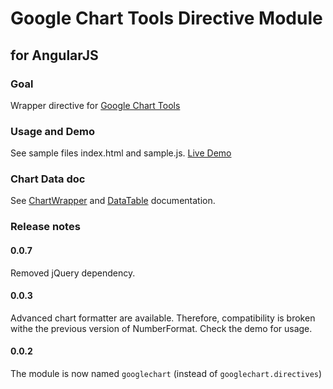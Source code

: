 Google Chart Tools Directive Module
============================
for AngularJS
-------------

### Goal

Wrapper directive for [Google Chart Tools](https://google-developers.appspot.com/chart/)

### Usage and Demo

See sample files index.html and sample.js. [Live Demo](http://bouil.github.io/angular-google-chart/)

### Chart Data doc

See [ChartWrapper](https://google-developers.appspot.com/chart/interactive/docs/reference#chartwrapperobject) and [DataTable](https://google-developers.appspot.com/chart/interactive/docs/reference#DataTable) documentation.

### Release notes

#### 0.0.7

Removed jQuery dependency.

#### 0.0.3

Advanced chart formatter are available. Therefore, compatibility is broken withe the previous version of NumberFormat. Check the demo for usage.

#### 0.0.2

The module is now named `googlechart` (instead of `googlechart.directives`)

